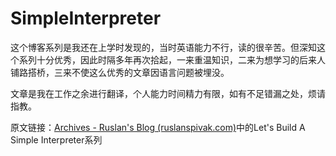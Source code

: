 # SimpleInterpreter

这个博客系列是我还在上学时发现的，当时英语能力不行，读的很辛苦。但深知这个系列十分优秀，因此时隔多年再次拾起，一来重温知识，二来为想学习的后来人铺路搭桥，三来不使这么优秀的文章因语言问题被埋没。

文章是我在工作之余进行翻译，个人能力时间精力有限，如有不足错漏之处，烦请指教。

原文链接：[Archives - Ruslan's Blog (ruslanspivak.com)](https://ruslanspivak.com/archives.html)中的Let's Build A Simple Interpreter系列

